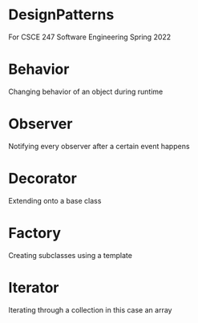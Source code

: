 # DesignPatterns
For CSCE 247 Software Engineering Spring 2022

# Behavior
Changing behavior of an object during runtime

# Observer
Notifying every observer after a certain event happens

# Decorator
Extending onto a base class

# Factory
Creating subclasses using a template

# Iterator
Iterating through a collection in this case an array